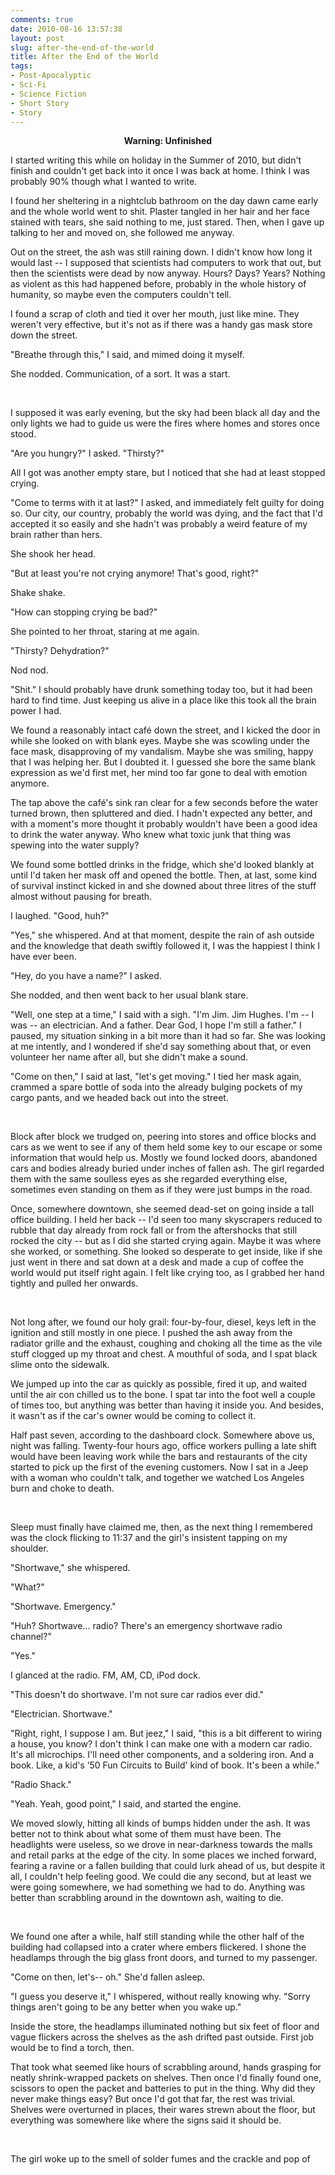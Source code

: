 ```yaml
---
comments: true
date: 2010-08-16 13:57:38
layout: post
slug: after-the-end-of-the-world
title: After the End of the World
tags:
- Post-Apocalyptic
- Sci-Fi
- Science Fiction
- Short Story
- Story
---
```


<div class="notes"><p align="center"><strong>Warning: Unfinished</strong></p><p>I started writing this while on holiday in the Summer of 2010, but didn't finish and couldn't get back into it once I was back at home.  I think I was probably 90% though what I wanted to write.</p></div>

<div class="story" markdown="1">
I found her sheltering in a nightclub bathroom on the day dawn came early and the whole world went to shit.  Plaster tangled in her hair and her face stained with tears, she said nothing to me, just stared.  Then, when I gave up talking to her and moved on, she followed me anyway.

Out on the street, the ash was still raining down.  I didn't know how long it would last -- I supposed that scientists had computers to work that out, but then the scientists were dead by now anyway.  Hours?  Days?  Years?  Nothing as violent as this had happened before, probably in the whole history of humanity, so maybe even the computers couldn't tell.

I found a scrap of cloth and tied it over her mouth, just like mine.  They weren't very effective, but it's not as if there was a handy gas mask store down the street.

"Breathe through this," I said, and mimed doing it myself.

She nodded.  Communication, of a sort.  It was a start.

<br />

I supposed it was early evening, but the sky had been black all day and the only lights we had to guide us were the fires where homes and stores once stood.

"Are you hungry?" I asked.  "Thirsty?"

All I got was another empty stare, but I noticed that she had at least stopped crying.

"Come to terms with it at last?" I asked, and immediately felt guilty for doing so.  Our city, our country, probably the world was dying, and the fact that I'd accepted it so easily and she hadn't was probably a weird feature of my brain rather than hers.

She shook her head.

"But at least you're not crying anymore!  That's good, right?"

Shake shake.

"How can stopping crying be bad?"

She pointed to her throat, staring at me again.

"Thirsty?  Dehydration?"

Nod nod.

"Shit."  I should probably have drunk something today too, but it had been hard to find time.  Just keeping us alive in a place like this took all the brain power I had.

We found a reasonably intact café down the street, and I kicked the door in while she looked on with blank eyes.  Maybe she was scowling under the face mask, disapproving of my vandalism.  Maybe she was smiling, happy that I was helping her.  But I doubted it.  I guessed she bore the same blank expression as we'd first met, her mind too far gone to deal with emotion anymore.

The tap above the café's sink ran clear for a few seconds before the water turned brown, then spluttered and died.  I hadn't expected any better, and with a moment's more thought it probably wouldn't have been a good idea to drink the water anyway.  Who knew what toxic junk that thing was spewing into the water supply?

We found some bottled drinks in the fridge, which she'd looked blankly at until I'd taken her mask off and opened the bottle.  Then, at last, some kind of survival instinct kicked in and she downed about three litres of the stuff almost without pausing for breath.

I laughed.  "Good, huh?"

"Yes," she whispered.  And at that moment, despite the rain of ash outside and the knowledge that death swiftly followed it, I was the happiest I think I have ever been.

"Hey, do you have a name?" I asked.

She nodded, and then went back to her usual blank stare.

"Well, one step at a time," I said with a sigh.  "I'm Jim.  Jim Hughes.  I'm -- I was -- an electrician.  And a father.  Dear God, I hope I'm still a father."  I paused, my situation sinking in a bit more than it had so far.   She was looking at me intently, and I wondered if she'd say something about that, or even volunteer her name after all, but she didn't make a sound.

"Come on then," I said at last, "let's get moving."  I tied her mask again, crammed a spare bottle of soda into the already bulging pockets of my cargo pants, and we headed back out into the street.

<br />

Block after block we trudged on, peering into stores and office blocks and cars as we went to see if any of them held some key to our escape or some information that would help us.  Mostly we found locked doors, abandoned cars and bodies already buried under inches of fallen ash.  The girl regarded them with the same soulless eyes as she regarded everything else, sometimes even standing on them as if they were just bumps in the road.

Once, somewhere downtown, she seemed dead-set on going inside a tall office building.  I held her back -- I'd seen too many skyscrapers reduced to rubble that day already from rock fall or from the aftershocks that still rocked the city -- but as I did she started crying again.  Maybe it was where she worked, or something.  She looked so desperate to get inside, like if she just went in there and sat down at a desk and made a cup of coffee the world would put itself right again.  I felt like crying too, as I grabbed her hand tightly and pulled her onwards.

<br />

Not long after, we found our holy grail: four-by-four, diesel, keys left in the ignition and still mostly in one piece.  I pushed the ash away from the radiator grille and the exhaust, coughing and choking all the time as the vile stuff clogged up my throat and chest.  A mouthful of soda, and I spat black slime onto the sidewalk.

We jumped up into the car as quickly as possible, fired it up, and waited until the air con chilled us to the bone.  I spat tar into the foot well a couple of times too, but anything was better than having it inside you.  And besides, it wasn't as if the car's owner would be coming to collect it.

Half past seven, according to the dashboard clock.  Somewhere above us, night was falling.  Twenty-four hours ago, office workers pulling a late shift would have been leaving work while the bars and restaurants of the city started to pick up the first of the evening customers.  Now I sat in a Jeep with a woman who couldn't talk, and together we watched Los Angeles burn and choke to death.

<br />

Sleep must finally have claimed me, then, as the next thing I remembered was the clock flicking to 11:37 and the girl's insistent tapping on my shoulder.

"Shortwave," she whispered.

"What?"

"Shortwave.  Emergency."

"Huh?  Shortwave... radio?  There's an emergency shortwave radio channel?"

"Yes."

I glanced at the radio.  FM, AM, CD, iPod dock.

"This doesn't do shortwave.  I'm not sure car radios ever did."

"Electrician.  Shortwave."

"Right, right, I suppose I am.  But jeez," I said, "this is a bit different to wiring a house, you know?  I don't think I can make one with a modern car radio.  It's all microchips.  I'll need other components, and a soldering iron.  And a book.  Like, a kid's ‘50 Fun Circuits to Build' kind of book.  It's been a while."

"Radio Shack."

"Yeah.  Yeah, good point," I said, and started the engine.

We moved slowly, hitting all kinds of bumps hidden under the ash.  It was better not to think about what some of them must have been.  The headlights were useless, so we drove in near-darkness towards the malls and retail parks at the edge of the city.  In some places we inched forward, fearing a ravine or a fallen building that could lurk ahead of us, but despite it all, I couldn't help feeling good.  We could die any second, but at least we were going somewhere, we had something we had to do.  Anything was better than scrabbling around in the downtown ash, waiting to die.

<br />

We found one after a while, half still standing while the other half of the building had collapsed into a crater where embers flickered.  I shone the headlamps through the big glass front doors, and turned to my passenger.

"Come on then, let's-- oh."  She'd fallen asleep.

"I guess you deserve it," I whispered, without really knowing why.  "Sorry things aren't going to be any better when you wake up."

Inside the store, the headlamps illuminated nothing but six feet of floor and vague flickers across the shelves as the ash drifted past outside.  First job would be to find a torch, then.

That took what seemed like hours of scrabbling around, hands grasping for neatly shrink-wrapped packets on shelves.  Then once I'd finally found one, scissors to open the packet and batteries to put in the thing.  Why did they never make things easy?  But once I'd got that far, the rest was trivial.  Shelves were overturned in places, their wares strewn about the floor, but everything was somewhere like where the signs said it should be.

<br />

The girl woke up to the smell of solder fumes and the crackle and pop of
</div>
